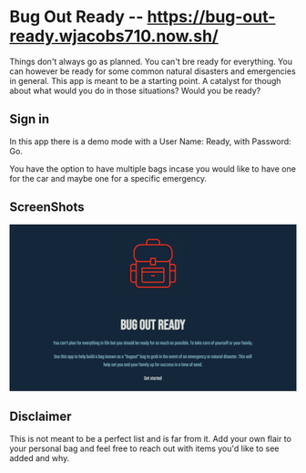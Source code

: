# Bug Out Ready -- https://bug-out-ready.wjacobs710.now.sh/

Things don't always go as planned. You can't bre ready for everything. You can however be ready for some common natural disasters and emergencies in general. This app is meant to be a starting point. A catalyst for though about what would you do in those situations? Would you be ready?

## Sign in

In this app there is a demo mode with a User Name: Ready, with Password: Go.

You have the option to have multiple bags incase you would like to have one for the car and maybe one for a specific emergency. 


## ScreenShots
![SplashPage](./SplashPage_img.png)


## Disclaimer

This is not meant to be a perfect list and is far from it. Add your own flair to your personal bag and feel free to reach out with items you'd like to see added and why. 